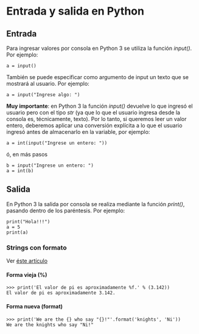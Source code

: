 
# Entrada y salida en Python

## Entrada

Para ingresar valores por consola en Python 3 se utiliza la función *input()*. Por ejemplo:

```
a = input()
```

También se puede especificar como argumento de input un texto que se mostrará al usuario. Por ejemplo:

```
a = input("Ingrese algo: ")
```

**Muy importante**: en Python 3 la función *input()* devuelve lo que ingresó el usuario pero con el tipo *str* (ya que lo que el usuario ingresa desde la consola es, técnicamente, texto). Por lo tanto, si queremos leer un valor entero, deberemos aplicar una conversión explícita a lo que el usuario ingresó antes de almacenarlo en la variable, por ejemplo:

```
a = int(input("Ingrese un entero: "))
```

ó, en más pasos

```
b = input("Ingrese un entero: ")
a = int(b)
```

## Salida

En Python 3 la salida por consola se realiza mediante la función *print()*, pasando dentro de los paréntesis. Por ejemplo:

```
print("Hola!!!")
a = 5
print(a)
```

### Strings con formato

Ver [éste artículo](https://realpython.com/python-f-strings/)

#### Forma vieja (%)

```
>>> print('El valor de pi es aproximadamente %f.' % (3.142))
El valor de pi es aproximadamente 3.142.
```

#### Forma nueva (format)

``` 
>>> print('We are the {} who say "{}!"'.format('knights', 'Ni'))
We are the knights who say "Ni!"
```
